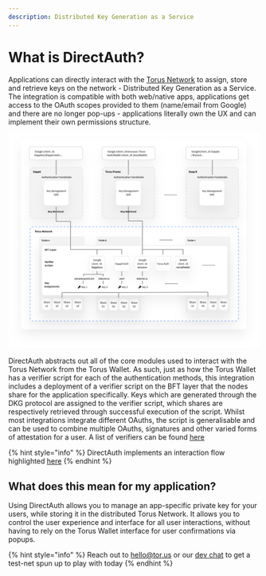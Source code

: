 ```yaml
---
description: Distributed Key Generation as a Service
---
```


# What is DirectAuth?

Applications can directly interact with the [Torus Network](../how-torus-works/system-architecture.md) to assign, store and retrieve keys on the network - Distributed Key Generation as a Service. The integration is compatible with both web/native apps, applications get access to the OAuth scopes provided to them \(name/email from Google\) and there are no longer pop-ups - applications literally own the UX and can implement their own permissions structure.

![DirectAuth Architecture](../.gitbook/assets/directauth-overview.png)

DirectAuth abstracts out all of the core modules used to interact with the Torus Network from the Torus Wallet. As such, just as how the Torus Wallet has a verifier script for each of the authentication methods, this integration includes a deployment of a verifier script on the BFT layer that the nodes share for the application specifically. Keys which are generated through the DKG protocol are assigned to the verifier script, which shares are respectively retrieved through successful execution of the script. Whilst most integrations integrate different OAuths, the script is generalisable and can be used to combine multiple OAuths, signatures and other varied forms of attestation for a user. A list of verifiers can be found [here](supported-authenticators-verifiers.md)

{% hint style="info" %}
DirectAuth implements an interaction flow highlighted [here](../how-torus-works/logins-key-assignments-and-retrievals.md)
{% endhint %}

## What does this mean for my application?

Using DirectAuth allows you to manage an app-specific private key for your users, while storing it in the distributed Torus Network. It allows you to control the user experience and interface for all user interactions, without having to rely on the Torus Wallet interface for user confirmations via popups.

{% hint style="info" %}
Reach out to hello@tor.us or our [dev chat](https://t.me/torusdev) to get a test-net spun up to play with today
{% endhint %}

